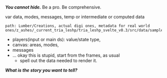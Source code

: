 
***You cannot hide.***
Be a pro. Be comprehensive.

var data, modes, messages, temp or intermediate or computed data
```preview
path: Lumber/Creations, actual digi ones, metadata for real world ones/z_ashes/_current_tria_leshp/tria_leshp_svelte_v0.3/src/data/sample_spool.json
```


- players(input or main ds): value/state type, 
- canvas: areas, modes, 
- messages
- ... okay this is stupid, start from the frames, as usual 
	- spell out the data needed to render it.

***What is the story you want to tell?***
